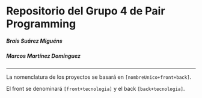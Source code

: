 # Repositorio del Grupo 4 de Pair Programming

##### Brais Suárez Miguéns
##### Marcos Martínez Domínguez

----

La nomenclatura de los proyectos se basará en <code>[nombreUnico+front+back]</code>.

El front se denominará <code>[front+tecnologia]</code> y el back <code>[back+tecnologia]</code>.
